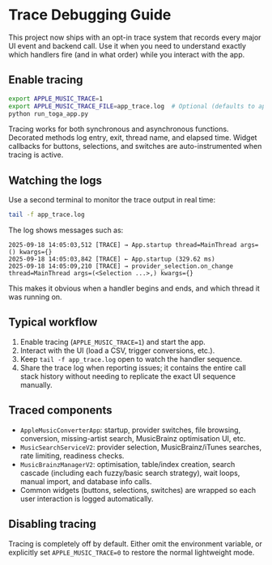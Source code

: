 # Trace Debugging Guide

This project now ships with an opt-in trace system that records every major UI
event and backend call. Use it when you need to understand exactly which
handlers fire (and in what order) while you interact with the app.

## Enable tracing

```bash
export APPLE_MUSIC_TRACE=1
export APPLE_MUSIC_TRACE_FILE=app_trace.log  # Optional (defaults to app_trace.log)
python run_toga_app.py
```

Tracing works for both synchronous and asynchronous functions. Decorated
methods log entry, exit, thread name, and elapsed time. Widget callbacks for
buttons, selections, and switches are auto-instrumented when tracing is active.

## Watching the logs

Use a second terminal to monitor the trace output in real time:

```bash
tail -f app_trace.log
```

The log shows messages such as:

```
2025-09-18 14:05:03,512 [TRACE] → App.startup thread=MainThread args=() kwargs={}
2025-09-18 14:05:03,842 [TRACE] ← App.startup (329.62 ms)
2025-09-18 14:05:09,210 [TRACE] → provider_selection.on_change thread=MainThread args=(<Selection ...>,) kwargs={}
```

This makes it obvious when a handler begins and ends, and which thread it was
running on.

## Typical workflow

1. Enable tracing (`APPLE_MUSIC_TRACE=1`) and start the app.
2. Interact with the UI (load a CSV, trigger conversions, etc.).
3. Keep `tail -f app_trace.log` open to watch the handler sequence.
4. Share the trace log when reporting issues; it contains the entire call stack
   history without needing to replicate the exact UI sequence manually.

## Traced components

- `AppleMusicConverterApp`: startup, provider switches, file browsing,
  conversion, missing-artist search, MusicBrainz optimisation UI, etc.
- `MusicSearchServiceV2`: provider selection, MusicBrainz/iTunes searches, rate
  limiting, readiness checks.
- `MusicBrainzManagerV2`: optimisation, table/index creation, search cascade
  (including each fuzzy/basic search strategy), wait loops, manual import, and
  database info calls.
- Common widgets (buttons, selections, switches) are wrapped so each user
  interaction is logged automatically.

## Disabling tracing

Tracing is completely off by default. Either omit the environment variable, or
explicitly set `APPLE_MUSIC_TRACE=0` to restore the normal lightweight mode.

